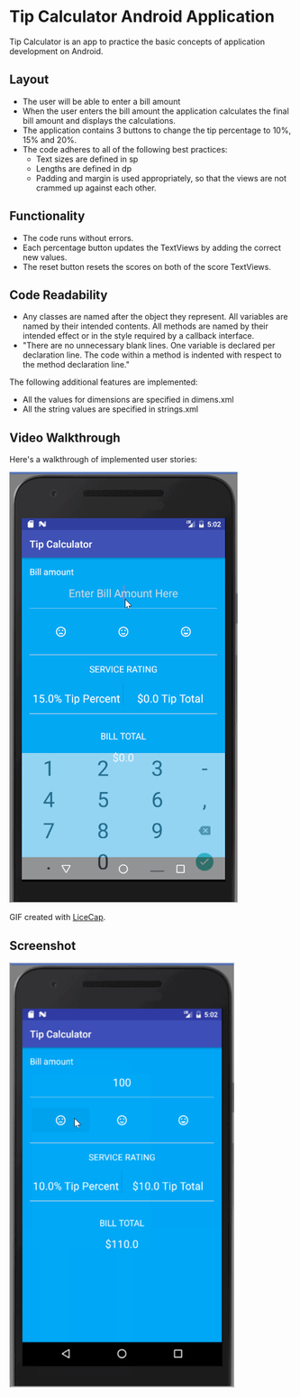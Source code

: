 # Tip Calculator Android Application

Tip Calculator is an app to practice the basic concepts of application development on Android.

## Layout
+ The user will be able to enter a bill amount
+ When the user enters the bill amount the application calculates the final bill amount and displays the calculations.
+ The application contains 3 buttons to change the tip percentage to 10%, 15% and 20%.
+ The code adheres to all of the following best practices:
  + Text sizes are defined in sp
  + Lengths are defined in dp
  + Padding and margin is used appropriately, so that the views are not crammed up against each other.

## Functionality
+ The code runs without errors.
+ Each percentage button updates the TextViews by adding the correct new values.
+ The reset button resets the scores on both of the score TextViews.

## Code Readability
+ Any classes are named after the object they represent. All variables are named by their intended contents. All methods are named by their intended effect or in the style required by a callback interface.
+ "There are no unnecessary blank lines. One variable is declared per declaration line. The code within a method is indented with respect to the method declaration line."

The following additional features are implemented:

+ All the values for dimensions are specified in dimens.xml
+ All the string values are specified in strings.xml

## Video Walkthrough

Here's a walkthrough of implemented user stories:

<img src='https://github.com/IsabelPalomar/TipCalculator/blob/master/android-tip-calculator.gif' title='Video Walkthrough' width='' alt='Video Walkthrough' />

GIF created with [LiceCap](http://www.cockos.com/licecap/).

## Screenshot
<img src='https://github.com/IsabelPalomar/TipCalculator/blob/master/TipCalculator.jpg' title='Video Walkthrough' width='400px' alt='Tip Calculator' />
